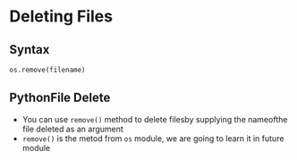 # Deleting Files

## Syntax 

```python
os.remove(filename)
```

## PythonFile Delete

- You can use `remove()` method to delete filesby supplying the nameofthe file deleted as an argument
- `remove()` is the metod from `os` module, we are going to learn it in future module